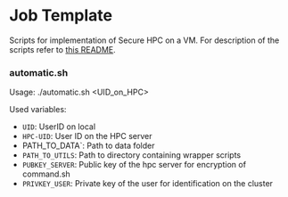 # Job Template

Scripts for implementation of Secure HPC on a VM. For description of the scripts refer to [this README](https://gitlab-ce.gwdg.de/sharanya.achut1/secure-hpc/-/blob/master/client/README.md).

### automatic.sh

Usage: ./automatic.sh <ID> <UID_on_HPC> 

Used variables: 
- `UID`: UserID on local
- `HPC-UID`: User ID on the HPC server
- PATH_TO_DATA`: Path to data folder
- `PATH_TO_UTILS`: Path to directory containing wrapper scripts
- `PUBKEY_SERVER`: Public key of the hpc server for encryption of command.sh
- `PRIVKEY_USER`: Private key of the user for identification on the cluster

